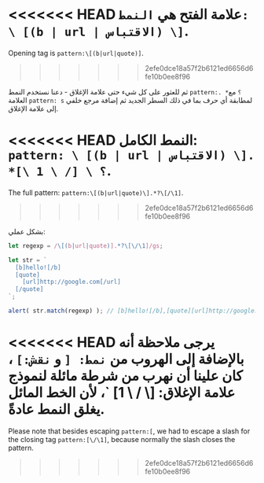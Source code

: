 
<<<<<<< HEAD
علامة الفتح هي `النمط: \ [(b | url | الاقتباس) \]`.
=======
Opening tag is `pattern:\[(b|url|quote)]`.
>>>>>>> 2efe0dce18a57f2b6121ed6656d6fe10b0ee8f96

ثم للعثور على كل شيء حتى علامة الإغلاق - دعنا نستخدم النمط `pattern:. *؟` مع العلامة `pattern: s` لمطابقة أي حرف بما في ذلك السطر الجديد ثم إضافة مرجع خلفي إلى علامة الإغلاق.

<<<<<<< HEAD
النمط الكامل: `pattern: \ [(b | url | الاقتباس) \]. *؟ \ [/ \ 1 \]`.
=======
The full pattern: `pattern:\[(b|url|quote)\].*?\[/\1]`.
>>>>>>> 2efe0dce18a57f2b6121ed6656d6fe10b0ee8f96

بشكل عملي:

```js run
let regexp = /\[(b|url|quote)].*?\[\/\1]/gs;

let str = `
  [b]hello![/b]
  [quote]
    [url]http://google.com[/url]
  [/quote]
`;

alert( str.match(regexp) ); // [b]hello![/b],[quote][url]http://google.com[/url][/quote]
```

<<<<<<< HEAD
يرجى ملاحظة أنه بالإضافة إلى الهروب من `نمط: [` و `نقش:]` ، كان علينا أن نهرب من شرطة مائلة لنموذج علامة الإغلاق: [\ / \ 1] `، لأن الخط المائل يغلق النمط عادةً.
=======
Please note that besides escaping `pattern:[`, we had to escape a slash for the closing tag `pattern:[\/\1]`, because normally the slash closes the pattern.
>>>>>>> 2efe0dce18a57f2b6121ed6656d6fe10b0ee8f96
